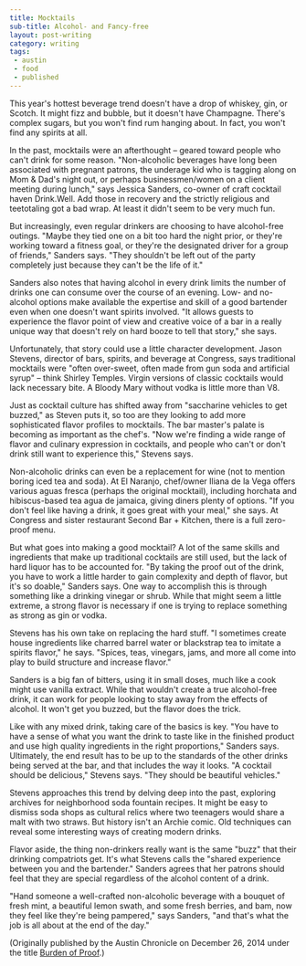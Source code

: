 ```yaml
---
title: Mocktails
sub-title: Alcohol- and Fancy-free
layout: post-writing
category: writing
tags:
 - austin
 - food
 - published
---
```

This year's hottest beverage trend doesn't have a drop of whiskey, gin, or Scotch. It might fizz and bubble, but it doesn't have Champagne. There's complex sugars, but you won't find rum hanging about. In fact, you won't find any spirits at all.

In the past, mocktails were an afterthought – geared toward people who can't drink for some reason. "Non-alcoholic beverages have long been associated with pregnant patrons, the underage kid who is tagging along on Mom & Dad's night out, or perhaps businessmen/women on a client meeting during lunch," says Jessica Sanders, co-owner of craft cocktail haven Drink.Well. Add those in recovery and the strictly religious and teetotaling got a bad wrap. At least it didn't seem to be very much fun.

But increasingly, even regular drinkers are choosing to have alcohol-free outings. "Maybe they tied one on a bit too hard the night prior, or they're working toward a fitness goal, or they're the designated driver for a group of friends," Sanders says. "They shouldn't be left out of the party completely just because they can't be the life of it."

Sanders also notes that having alcohol in every drink limits the number of drinks one can consume over the course of an evening. Low- and no-alcohol options make available the expertise and skill of a good bartender even when one doesn't want spirits involved. "It allows guests to experience the flavor point of view and creative voice of a bar in a really unique way that doesn't rely on hard booze to tell that story," she says.

Unfortunately, that story could use a little character development. Jason Stevens, director of bars, spirits, and beverage at Congress, says traditional mocktails were "often over-sweet, often made from gun soda and artificial syrup" – think Shirley Temples. Virgin versions of classic cocktails would lack necessary bite. A Bloody Mary without vodka is little more than V8.

Just as cocktail culture has shifted away from "saccharine vehicles to get buzzed," as Steven puts it, so too are they looking to add more sophisticated flavor profiles to mocktails. The bar master's palate is becoming as important as the chef's. "Now we're finding a wide range of flavor and culinary expression in cocktails, and people who can't or don't drink still want to experience this," Stevens says.

Non-alcoholic drinks can even be a replacement for wine (not to mention boring iced tea and soda). At El Naranjo, chef/owner Iliana de la Vega offers various aguas fresca (perhaps the original mocktail), including horchata and hibiscus-based tea agua de jamaica, giving diners plenty of options. "If you don't feel like having a drink, it goes great with your meal," she says. At Congress and sister restaurant Second Bar + Kitchen, there is a full zero-proof menu.

But what goes into making a good mocktail? A lot of the same skills and ingredients that make up traditional cocktails are still used, but the lack of hard liquor has to be accounted for. "By taking the proof out of the drink, you have to work a little harder to gain complexity and depth of flavor, but it's so doable," Sanders says. One way to accomplish this is through something like a drinking vinegar or shrub. While that might seem a little extreme, a strong flavor is necessary if one is trying to replace something as strong as gin or vodka.

Stevens has his own take on replacing the hard stuff. "I sometimes create house ingredients like charred barrel water or blackstrap tea to imitate a spirits flavor," he says. "Spices, teas, vinegars, jams, and more all come into play to build structure and increase flavor."

Sanders is a big fan of bitters, using it in small doses, much like a cook might use vanilla extract. While that wouldn't create a true alcohol-free drink, it can work for people looking to stay away from the effects of alcohol. It won't get you buzzed, but the flavor does the trick.

Like with any mixed drink, taking care of the basics is key. "You have to have a sense of what you want the drink to taste like in the finished product and use high quality ingredients in the right proportions," Sanders says. Ultimately, the end result has to be up to the standards of the other drinks being served at the bar, and that includes the way it looks. "A cocktail should be delicious," Stevens says. "They should be beautiful vehicles."

Stevens approaches this trend by delving deep into the past, exploring archives for neighborhood soda fountain recipes. It might be easy to dismiss soda shops as cultural relics where two teenagers would share a malt with two straws. But history isn't an Archie comic. Old techniques can reveal some interesting ways of creating modern drinks.

Flavor aside, the thing non-drinkers really want is the same "buzz" that their drinking compatriots get. It's what Stevens calls the "shared experience between you and the bartender." Sanders agrees that her patrons should feel that they are special regardless of the alcohol content of a drink.

"Hand someone a well-crafted non-alcoholic beverage with a bouquet of fresh mint, a beautiful lemon swath, and some fresh berries, and bam, now they feel like they're being pampered," says Sanders, "and that's what the job is all about at the end of the day."



<!-- <a href="" target="blank">
  <img src="" alt="">
</a> -->

(Originally published by the Austin Chronicle on December 26, 2014 under the title [Burden of Proof](http://www.austinchronicle.com/food/2014-12-26/burden-of-proof/).)